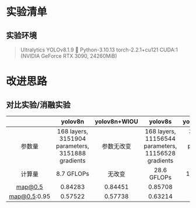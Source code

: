 # 实验清单

## 实验环境

> Ultralytics YOLOv8.1.9 🚀 Python-3.10.13 torch-2.2.1+cu121 CUDA:1 (NVIDIA GeForce RTX 3090, 24260MiB)

# 改进思路

## 对比实验/消融实验

|              |                      yolov8n                      | yolov8n+WIOU |                       yolov8s                       |                  yolov8n+repvit                  | yolov8n+repvit+WIOU |
| :----------: | :-----------------------------------------------: | :----------: | :-------------------------------------------------: | :-----------------------------------------------: | :-----------------: |
|    参数量    | 168 layers, 3151904 parameters, 3151888 gradients |  参数无改变  | 168 layers, 11156544 parameters, 11156528 gradients | 397 layers, 6844840 parameters, 6844824 gradients |     参数无改变     |
|    计算量    |                    8.7 GFLOPs                    |    无改变    |                     28.6 GFLOPs                     |                    19.2 GFLOPs                    |       无改变       |
|   map@0.5   |                      0.84283                      |   0.84451   |                       0.85708                       |                      0.85346                      |       0.85849       |
| map@0.5:0.95 |                      0.57522                      |   0.57738   |                       0.63214                       |                      0.62661                      |       0.62459       |
